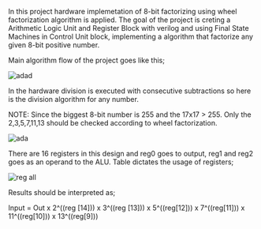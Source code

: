 In this project hardware implemetation of 8-bit factorizing using wheel factorization algorithm is applied. The goal of the project is creting a Arithmetic Logic Unit and Register Block with verilog and
using Final State Machines in Control Unit block, implementing a algorithm that factorize any given 8-bit positive number.  

Main algorithm flow of the project goes like this; 

![adad](https://user-images.githubusercontent.com/92468688/155897815-6ada59c4-b1eb-47dc-9f10-a90e16a50eb1.jpg)


In the hardware division is executed with consecutive subtractions so here is the division algorithm for any number. 

NOTE: Since the biggest 8-bit number is 255 and the 17x17 > 255. Only the 2,3,5,7,11,13 should be checked according to wheel factorization. 

![ada](https://user-images.githubusercontent.com/92468688/155897967-d1aed60b-d370-4d13-bd1d-0695e6a1d673.jpg)



There are 16 registers in this design and reg0 goes to output, reg1 and reg2 goes as an operand to the ALU. 
Table dictates the usage of registers;


![reg all](https://user-images.githubusercontent.com/92468688/155898032-76e1641d-21b3-4ed1-9588-caebdcf183be.png)


Results should be interpreted as; 

Input = Out x 2^((reg [14])) x 3^((reg [13])) x 5^((reg[12])) x 7^((reg[11])) x 11^((reg[10])) x 13^((reg[9]))
